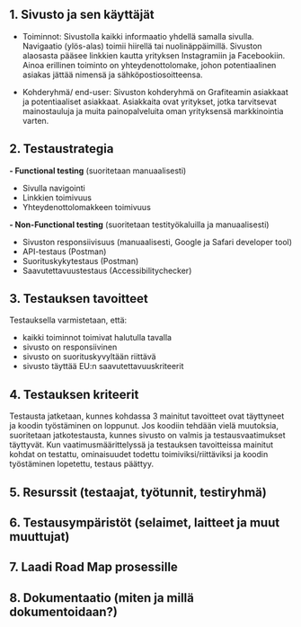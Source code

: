 ## 1. Sivusto ja sen käyttäjät

- Toiminnot: 
  Sivustolla kaikki informaatio yhdellä samalla sivulla. Navigaatio (ylös-alas) toimii hiirellä tai nuolinäppäimillä. 
  Sivuston alaosasta pääsee linkkien kautta yrityksen Instagramiin ja Facebookiin. 
  Ainoa erillinen toiminto on yhteydenottolomake, johon potentiaalinen asiakas jättää nimensä ja sähköpostiosoitteensa.


- Kohderyhmä/ end-user:
  Sivuston kohderyhmä on Grafiteamin asiakkaat ja potentiaaliset asiakkaat. 
  Asiakkaita ovat yritykset, jotka tarvitsevat mainostauluja ja muita painopalveluita oman yrityksensä markkinointia varten.

        
## 2. Testaustrategia

**- Functional testing** (suoritetaan manuaalisesti)
   * Sivulla navigointi
   * Linkkien toimivuus
   * Yhteydenottolomakkeen toimivuus

   

**- Non-Functional testing** (suoritetaan testityökaluilla ja manuaalisesti)
   * Sivuston responsiivisuus (manuaalisesti, Google ja Safari developer tool)
   * API-testaus (Postman)
   * Suorituskykytestaus (Postman)
   * Saavutettavuustestaus (Accessibilitychecker)

        
## 3. Testauksen tavoitteet

   Testauksella varmistetaan, että:
   - kaikki toiminnot toimivat halutulla tavalla
   - sivusto on responsiivinen
   - sivusto on suorituskyvyltään riittävä
   - sivusto täyttää EU:n saavutettavuuskriteerit

        
## 4. Testauksen kriteerit

   Testausta jatketaan, kunnes kohdassa 3 mainitut tavoitteet ovat täyttyneet ja koodin työstäminen on loppunut. 
   Jos koodiin tehdään vielä muutoksia, suoritetaan jatkotestausta, kunnes sivusto on valmis ja testausvaatimukset täyttyvät. 
   Kun vaatimusmäärittelyssä ja testauksen tavoitteissa mainitut kohdat on testattu, ominaisuudet todettu toimiviksi/riittäviksi ja koodin työstäminen lopetettu, testaus päättyy.

        
## 5. Resurssit (testaajat, työtunnit, testiryhmä)

        
## 6. Testausympäristöt (selaimet, laitteet ja muut muuttujat)

        
## 7. Laadi Road Map prosessille

        
## 8. Dokumentaatio (miten ja millä dokumentoidaan?)
